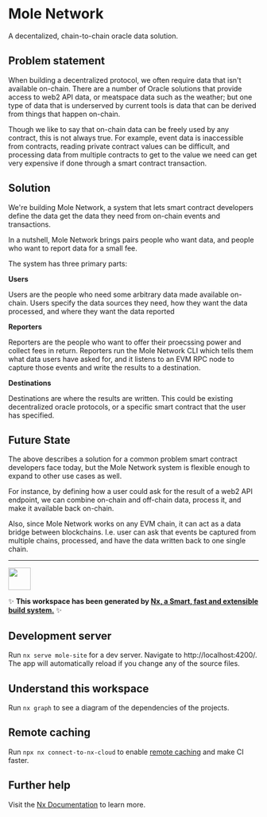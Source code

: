 # Mole Network

A decentalized, chain-to-chain oracle data solution.

## Problem statement

When building a decentralized protocol, we often require data that isn't available on-chain. There are a number of Oracle solutions that provide access to web2 API data, or meatspace data such as the weather; but one type of data that is underserved by current tools is data that can be derived from things that happen on-chain.

Though we like to say that on-chain data can be freely used by any contract, this is not always true. For example, event data is inaccessible from contracts, reading private contract values can be difficult, and processing data from multiple contracts to get to the value we need can get very expensive if done through a smart contract transaction.

## Solution

We're building Mole Network, a system that lets smart contract developers define the data get the data they need from on-chain events and transactions.

In a nutshell, Mole Network brings pairs people who want data, and people who want to report data for a small fee.

The system has three primary parts:

**Users**

Users are the people who need some arbitrary data made available on-chain. Users specify the data sources they need, how they want the data processed, and where they want the data reported

**Reporters**

Reporters are the people who want to offer their proecssing power and collect fees in return. Reporters run the Mole Network CLI which tells them what data users have asked for, and it listens to an EVM RPC node to capture those events and write the results to a destination.

**Destinations**

Destinations are where the results are written. This could be existing decentralized oracle protocols, or a specific smart contract that the user has specified.

## Future State

The above describes a solution for a common problem smart contract developers face today, but the Mole Network system is flexible enough to expand to other use cases as well.

For instance, by defining how a user could ask for the result of a web2 API endpoint, we can combine on-chain and off-chain data, process it, and make it available back on-chain.

Also, since Mole Network works on any EVM chain, it can act as a data bridge between blockchains. I.e. user can ask that events be captured from multiple chains, processed, and have the data written back to one single chain.

---

<a alt="Nx logo" href="https://nx.dev" target="_blank" rel="noreferrer"><img src="https://raw.githubusercontent.com/nrwl/nx/master/images/nx-logo.png" width="45"></a>

✨ **This workspace has been generated by [Nx, a Smart, fast and extensible build system.](https://nx.dev)** ✨

## Development server

Run `nx serve mole-site` for a dev server. Navigate to http://localhost:4200/. The app will automatically reload if you change any of the source files.

## Understand this workspace

Run `nx graph` to see a diagram of the dependencies of the projects.

## Remote caching

Run `npx nx connect-to-nx-cloud` to enable [remote caching](https://nx.app) and make CI faster.

## Further help

Visit the [Nx Documentation](https://nx.dev) to learn more.

